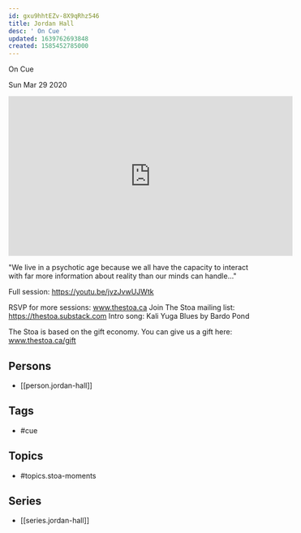 ```yaml
---
id: gxu9hhtEZv-8X9qRhz546
title: Jordan Hall
desc: ' On Cue '
updated: 1639762693848
created: 1585452785000
---
```



 On Cue 

Sun Mar 29 2020

<iframe width="560" height="315" src="https://www.youtube.com/embed/yBcn-8TZOzQ" title="Jordan Hall: On Cue (Stoa Moments)" frameborder="0" allow="accelerometer; autoplay; clipboard-write; encrypted-media; gyroscope; picture-in-picture" allowfullscreen ></iframe>

"We live in a psychotic age because we all have the capacity to interact with far more information about reality than our minds can handle..."

Full session: https://youtu.be/jvzJvwUJWtk

RSVP for more sessions: www.thestoa.ca
Join The Stoa mailing list: https://thestoa.substack.com
Intro song: Kali Yuga Blues by Bardo Pond

The Stoa is based on the gift economy. You can give us a gift here: www.thestoa.ca/gift

## Persons

- [[person.jordan-hall]]

## Tags

- #cue

## Topics

- #topics.stoa-moments

## Series

- [[series.jordan-hall]]

